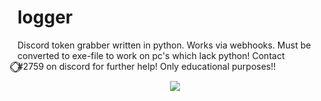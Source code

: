 # logger
Discord token grabber written in python.
Works via webhooks.
Must be converted to exe-file to work on pc's which lack python!
Contact ⃟⃝⃟#2759 on discord for further help!
Only educational purposes!!

<p align="center">
  <img src="https://count.getloli.com/get/@MySayy?theme=gelbooru" />
</p>
